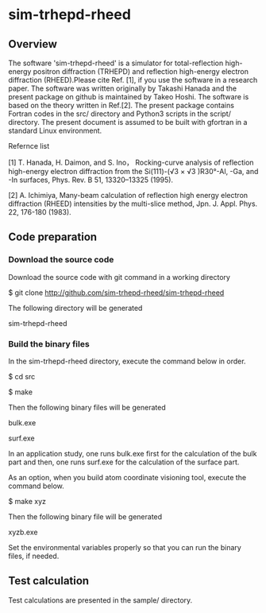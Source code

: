 # sim-trhepd-rheed

## Overview

The software 'sim-trhepd-rheed' is a simulator for total-reflection high-energy positron diffraction (TRHEPD) and reflection high-energy electron diffraction (RHEED).Please cite Ref. [1], if you use the software in a research paper. The software was written originally by Takashi Hanada and the present package on github is maintained by Takeo Hoshi. The software is based on the theory written in Ref.[2]. The present package contains Fortran codes in the src/ directory and Python3 scripts in the script/ directory. The present document is assumed to be built with gfortran in a standard Linux environment.

Refernce list

[1] T. Hanada, H. Daimon, and S. Ino， Rocking-curve analysis of reflection high-energy electron diffraction from the Si(111)-(√3 × √3 )R30°-Al, -Ga, and -In surfaces,  Phys. Rev. B 51, 13320–13325 (1995).

[2] A. Ichimiya, Many-beam calculation of reflection high energy electron diffraction (RHEED) intensities by the multi-slice method, Jpn. J. Appl. Phys. 22, 176-180 (1983).

## Code preparation 

### Download the source code

Download the source code with git command in a working directory

$ git clone http://github.com/sim-trhepd-rheed/sim-trhepd-rheed

The following directory will be generated

sim-trhepd-rheed

### Build the binary files 

In the sim-trhepd-rheed directory, execute the command below in order.

$ cd src

$ make

Then the following binary files will be generated 

bulk.exe

surf.exe

In an application study, one runs bulk.exe first for the calculation of the bulk part and
then, one runs surf.exe  for the calculation of the surface part. 

As an option, when you build atom coordinate visioning tool, execute the command below. 

$ make xyz

Then the following binary file will be generated 

xyzb.exe

Set the environmental variables properly so that you can run the binary files, if needed.

## Test calculation

Test calculations are presented in the sample/ directory. 

